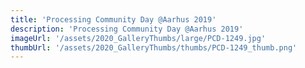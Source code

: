 ```yaml
---
title: 'Processing Community Day @Aarhus 2019'
description: 'Processing Community Day @Aarhus 2019'
imageUrl: '/assets/2020_GalleryThumbs/large/PCD-1249.jpg'
thumbUrl: '/assets/2020_GalleryThumbs/thumbs/PCD-1249_thumb.png'
---
```


